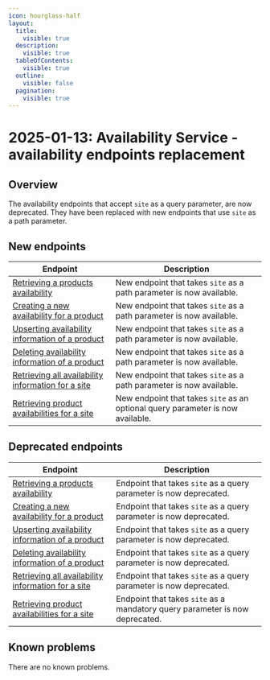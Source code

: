 ```yaml
---
icon: hourglass-half
layout:
  title:
    visible: true
  description:
    visible: true
  tableOfContents:
    visible: true
  outline:
    visible: false
  pagination:
    visible: true
---
```


# 2025-01-13: Availability Service - availability endpoints replacement

## Overview

The availability endpoints that accept `site` as a query parameter, are now deprecated. They have been replaced with new endpoints that use `site` as a path parameter.

## New endpoints

| Endpoint                                                                                                                           | Description                                                                   |
| ---------------------------------------------------------------------------------------------------------------------------------- | ----------------------------------------------------------------------------- |
| [Retrieving a products availability](https://emporix.gitbook.io/documentation-portal/api-references/orders/availability/api-reference/availabilities#post-availability-tenant-availability-search)                           | New endpoint that takes `site` as a path parameter is now available.           |
| [Creating a new availability for a product](/openapi/availability/#operation/POST-availability-add-product)                        | New endpoint that takes `site` as a path parameter is now available.           |
| [Upserting availability information of a product](/openapi/availability/#operation/PUT-availability-update-product)                | New endpoint that takes `site` as a path parameter is now available.           |
| [Deleting availability information of a product](/openapi/availability/#operation/DELETE-availability-remove-product)              | New endpoint that takes `site` as a path parameter is now available.          |
| [Retrieving all availability information for a site](/openapi/availability/#operation/GET-availability-retrieve-availability-site) | New endpoint that takes `site` as a path parameter is now available.           |
| [Retrieving product availabilities for a site](/openapi/availability/#operation/POST-availability-search-products-site)            | New endpoint that takes `site` as an optional query parameter is now available.|

## Deprecated endpoints

| Endpoint                                                                                                                           | Description                                                                  |
| ---------------------------------------------------------------------------------------------------------------------------------- | ---------------------------------------------------------------------------- |
| [Retrieving a products availability](https://emporix.gitbook.io/documentation-portal/api-references/orders/availability/api-reference/availabilities#post-availability-tenant-availability-search)                           | Endpoint that takes `site` as a query parameter is now deprecated.            |
| [Creating a new availability for a product](/openapi/availability/#operation/POST-availability-add-product)                        | Endpoint that takes `site` as a query parameter is now deprecated.            |
| [Upserting availability information of a product](/openapi/availability/#operation/PUT-availability-update-product)                | Endpoint that takes `site` as a query parameter is now deprecated.            |
| [Deleting availability information of a product](/openapi/availability/#operation/DELETE-availability-remove-product)              | Endpoint that takes `site` as a query parameter is now deprecated.           |
| [Retrieving all availability information for a site](/openapi/availability/#operation/GET-availability-retrieve-availability-site) | Endpoint that takes `site` as a query parameter is now deprecated.           |
| [Retrieving product availabilities for a site](/openapi/availability/#operation/POST-availability-search-products-site)            | Endpoint that takes `site` as a mandatory query parameter is now deprecated.  |


## Known problems

There are no known problems.